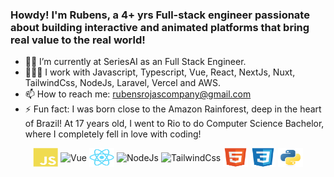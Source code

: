 ### Howdy! I'm Rubens, a 4+ yrs Full-stack engineer passionate about building interactive and animated platforms that bring real value to the real world!

- 🧑‍💻 I’m currently at SeriesAI as an Full Stack Engineer.
- 🧑🏻‍💻 I work with Javascript, Typescript, Vue, React, NextJs, Nuxt, TailwindCss, NodeJs, Laravel, Vercel and AWS.
- 📫 How to reach me: rubensrojascompany@gmail.com
- ⚡ Fun fact: I was born close to the Amazon Rainforest, deep in the heart of Brazil! At 17 years old, I went to Rio to do Computer Science Bachelor, where I completely fell in love with coding!

<div align="center" style="display: inline_block">
  <img align="center" alt="Js" height="30" width="40" src="https://raw.githubusercontent.com/devicons/devicon/master/icons/javascript/javascript-plain.svg">
  <img align="center" alt="Vue" height="30" width="40" src="https://cdn.jsdelivr.net/gh/devicons/devicon/icons/vuejs/vuejs-original.svg" />
  <img align="center" alt="React" height="30" width="40" src="https://raw.githubusercontent.com/devicons/devicon/master/icons/react/react-original.svg">
  <img align="center" alt="NodeJs" height="30" width="40" src="https://cdn.jsdelivr.net/gh/devicons/devicon/icons/nodejs/nodejs-plain.svg" />
  <img align="center" alt="TailwindCss" height="30" width="40" src="https://cdn.jsdelivr.net/gh/devicons/devicon/icons/tailwindcss/tailwindcss-plain.svg" /> 
  <img align="center" alt="HTML" height="30" width="40" src="https://raw.githubusercontent.com/devicons/devicon/master/icons/html5/html5-original.svg">
  <img align="center" alt="CSS" height="30" width="40" src="https://raw.githubusercontent.com/devicons/devicon/master/icons/css3/css3-original.svg">
  <img align="center" alt="Python" height="30" width="40" src="https://raw.githubusercontent.com/devicons/devicon/master/icons/python/python-original.svg">
</div>
